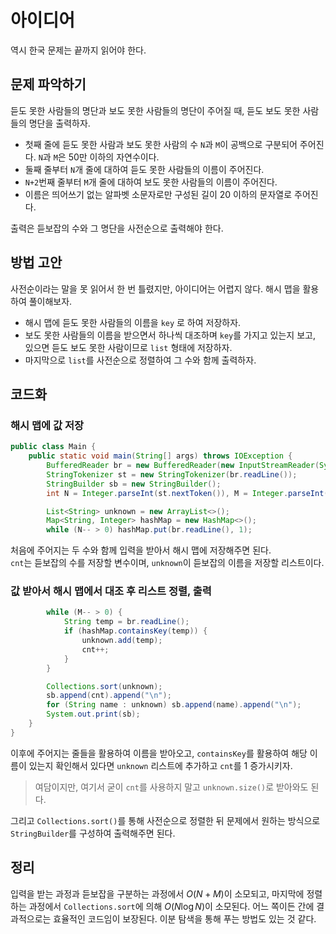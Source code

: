 # 아이디어
역시 한국 문제는 끝까지 읽어야 한다.

## 문제 파악하기
듣도 못한 사람들의 명단과 보도 못한 사람들의 명단이 주어질 때, 듣도 보도 못한 사람들의 명단을 출력하자.
- 첫째 줄에 듣도 못한 사람과 보도 못한 사람의 수 `N`과 `M`이 공백으로 구분되어 주어진다. `N`과 `M`은 50만 이하의 자연수이다.
- 둘째 줄부터 `N`개 줄에 대하여 듣도 못한 사람들의 이름이 주어진다.
- `N+2`번째 줄부터 `M`개 줄에 대하여 보도 못한 사람들의 이름이 주어진다.
- 이름은 띄어쓰기 없는 알파벳 소문자로만 구성된 길이 20 이하의 문자열로 주어진다.

출력은 듣보잡의 수와 그 명단을 사전순으로 출력해야 한다.

## 방법 고안
사전순이라는 말을 못 읽어서 한 번 틀렸지만, 아이디어는 어렵지 않다. 해시 맵을 활용하여 풀이해보자.

- 해시 맵에 듣도 못한 사람들의 이름을 `key` 로 하여 저장하자.
- 보도 못한 사람들의 이름을 받으면서 하나씩 대조하며 `key`를 가지고 있는지 보고, 있으면 듣도 보도 못한 사람이므로 `list` 형태에 저장하자.
- 마지막으로 `list`를 사전순으로 정렬하여 그 수와 함께 출력하자.

## 코드화
### 해시 맵에 값 저장
```JAVA
public class Main {
    public static void main(String[] args) throws IOException {
        BufferedReader br = new BufferedReader(new InputStreamReader(System.in));
        StringTokenizer st = new StringTokenizer(br.readLine());
        StringBuilder sb = new StringBuilder();
        int N = Integer.parseInt(st.nextToken()), M = Integer.parseInt(st.nextToken()), cnt = 0;

        List<String> unknown = new ArrayList<>();
        Map<String, Integer> hashMap = new HashMap<>();
        while (N-- > 0) hashMap.put(br.readLine(), 1);
```
처음에 주어지는 두 수와 함께 입력을 받아서 해시 맵에 저장해주면 된다.   
`cnt`는 듣보잡의 수를 저장할 변수이며, `unknown`이 듣보잡의 이름을 저장할 리스트이다.

### 값 받아서 해시 맵에서 대조 후 리스트 정렬, 출력
```JAVA
        while (M-- > 0) {
            String temp = br.readLine();
            if (hashMap.containsKey(temp)) {
                unknown.add(temp);
                cnt++;
            }
        }

        Collections.sort(unknown);
        sb.append(cnt).append("\n");
        for (String name : unknown) sb.append(name).append("\n");
        System.out.print(sb);
    }
}
```
이후에 주어지는 줄들을 활용하여 이름을 받아오고, `containsKey`를 활용하여 해당 이름이 있는지 확인해서 있다면 `unknown` 리스트에 추가하고 `cnt`를 1 증가시키자.
> 여담이지만, 여기서 굳이 `cnt`를 사용하지 말고 `unknown.size()`로 받아와도 된다.

그리고 `Collections.sort()`를 통해 사전순으로 정렬한 뒤 문제에서 원하는 방식으로 `StringBuilder`를 구성하여 출력해주면 된다.

## 정리
입력을 받는 과정과 듣보잡을 구분하는 과정에서 $O(N+M)$이 소모되고, 마지막에 정렬하는 과정에서 `Collections.sort`에 의해 $O(N\log{N})$이 소모된다. 어느 쪽이든 간에 결과적으로는 효율적인 코드임이 보장된다. 이분 탐색을 통해 푸는 방법도 있는 것 같다.

